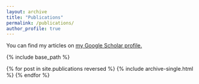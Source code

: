```yaml
---
layout: archive
title: "Publications"
permalink: /publications/
author_profile: true
---
```


  You can find my articles on <u><a href="https://scholar.google.co.kr/citations?user=u3Ks3boAAAAJ&hl=en">my Google Scholar profile</a>.</u>

{% include base_path %}

{% for post in site.publications reversed %}
  {% include archive-single.html %}
{% endfor %}
